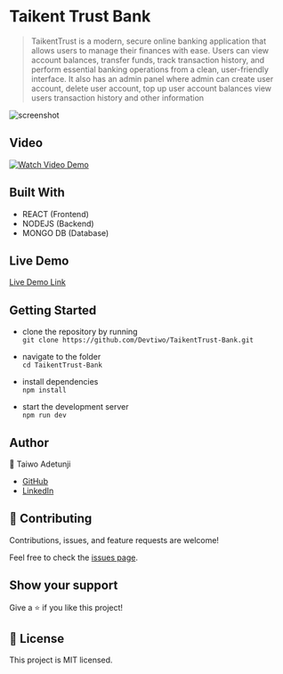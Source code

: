# Taikent Trust Bank

> TaikentTrust is a modern, secure online banking application that allows users to manage their finances with ease. Users can view account balances, transfer funds, track transaction history, and perform essential banking operations from a clean, user-friendly interface. It also has an admin panel where admin can create user account, delete user account, top up user account balances view users transaction history and other information

![screenshot](images/taikent.png)

## Video

[![Watch Video Demo](https://via.placeholder.com/800x400.png?text=Click+to+Watch+Demo)](https://drive.google.com/file/d/1poM1QAapS0N2-DNIUYfve5QhR4AgNRA0/view)

## Built With

- REACT (Frontend)
- NODEJS (Backend)
- MONGO DB (Database)

## Live Demo
[Live Demo Link](https://taikenttrust.vercel.app)


## Getting Started
- clone the repository by running\
    `git clone https://github.com/Devtiwo/TaikentTrust-Bank.git`

- navigate to the folder\
    `cd TaikentTrust-Bank`

- install dependencies\
    `npm install`

- start the development server\
    `npm run dev`

## Author

👤 Taiwo Adetunji

- [GitHub](https://github.com/Devtiwo)
- [LinkedIn](https://www.linkedin.com/in/taiwo-adetunji-860666225/)


## 🤝 Contributing

Contributions, issues, and feature requests are welcome!

Feel free to check the [issues page](https://github.com/Devtiwo/TaikentTrust-Bank/issues).

## Show your support

Give a ⭐️ if you like this project!

## 📝 License

This project is MIT licensed.
